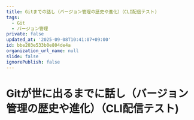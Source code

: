 ```yaml
---
title: Gitまでの話し（バージョン管理の歴史や進化）（CLI配信テスト)
tags:
  - Git
  - バージョン管理
private: false
updated_at: '2025-09-08T10:41:07+09:00'
id: bbe203e533b0e804de4a
organization_url_name: null
slide: false
ignorePublish: false
---
```

# Gitが世に出るまでに話し（バージョン管理の歴史や進化）（CLI配信テスト)
